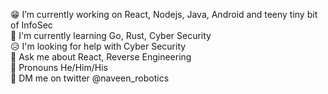  😁 I’m currently working on React, Nodejs, Java, Android and teeny tiny bit of InfoSec<br>
 🥰 I'm currently learning Go, Rust, Cyber Security<br>
 😥 I'm looking for help with Cyber Security<br>
 🤗 Ask me about React, Reverse Engineering<br>
 🧑 Pronouns He/Him/His<br>
 🐤 DM me on twitter @naveen_robotics

<portal id="testing" src="https://github.com/naveenrobo"></portal>
